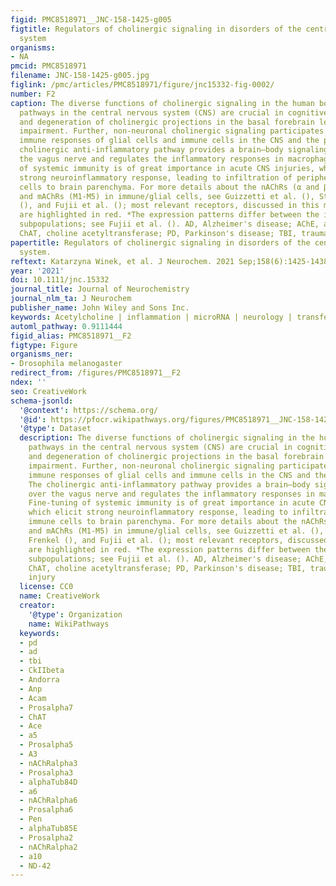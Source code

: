 ```yaml
---
figid: PMC8518971__JNC-158-1425-g005
figtitle: Regulators of cholinergic signaling in disorders of the central nervous
  system
organisms:
- NA
pmcid: PMC8518971
filename: JNC-158-1425-g005.jpg
figlink: /pmc/articles/PMC8518971/figure/jnc15332-fig-0002/
number: F2
caption: The diverse functions of cholinergic signaling in the human body. Cholinergic
  pathways in the central nervous system (CNS) are crucial in cognitive processes
  and degeneration of cholinergic projections in the basal forebrain leads to cognitive
  impairment. Further, non‐neuronal cholinergic signaling participates in regulating
  immune responses of glial cells and immune cells in the CNS and the periphery. The
  cholinergic anti‐inflammatory pathway provides a brain–body signaling route over
  the vagus nerve and regulates the inflammatory responses in macrophages. Fine‐tuning
  of systemic immunity is of great importance in acute CNS injuries, which elicit
  strong neuroinflammatory response, leading to infiltration of peripheral immune
  cells to brain parenchyma. For more details about the nAChRs (α and β subunits)
  and mAChRs (M1‐M5) in immune/glial cells, see Guizzetti et al. (), Stolero and Frenkel
  (), and Fujii et al. (); most relevant receptors, discussed in this manuscript,
  are highlighted in red. *The expression patterns differ between the immune cell
  subpopulations; see Fujii et al. (). AD, Alzheimer's disease; AChE, acetylcholinesterase;
  ChAT, choline acetyltransferase; PD, Parkinson's disease; TBI, traumatic brain injury
papertitle: Regulators of cholinergic signaling in disorders of the central nervous
  system.
reftext: Katarzyna Winek, et al. J Neurochem. 2021 Sep;158(6):1425-1438.
year: '2021'
doi: 10.1111/jnc.15332
journal_title: Journal of Neurochemistry
journal_nlm_ta: J Neurochem
publisher_name: John Wiley and Sons Inc.
keywords: Acetylcholine | inflammation | microRNA | neurology | transfer RNA fragments
automl_pathway: 0.9111444
figid_alias: PMC8518971__F2
figtype: Figure
organisms_ner:
- Drosophila melanogaster
redirect_from: /figures/PMC8518971__F2
ndex: ''
seo: CreativeWork
schema-jsonld:
  '@context': https://schema.org/
  '@id': https://pfocr.wikipathways.org/figures/PMC8518971__JNC-158-1425-g005.html
  '@type': Dataset
  description: The diverse functions of cholinergic signaling in the human body. Cholinergic
    pathways in the central nervous system (CNS) are crucial in cognitive processes
    and degeneration of cholinergic projections in the basal forebrain leads to cognitive
    impairment. Further, non‐neuronal cholinergic signaling participates in regulating
    immune responses of glial cells and immune cells in the CNS and the periphery.
    The cholinergic anti‐inflammatory pathway provides a brain–body signaling route
    over the vagus nerve and regulates the inflammatory responses in macrophages.
    Fine‐tuning of systemic immunity is of great importance in acute CNS injuries,
    which elicit strong neuroinflammatory response, leading to infiltration of peripheral
    immune cells to brain parenchyma. For more details about the nAChRs (α and β subunits)
    and mAChRs (M1‐M5) in immune/glial cells, see Guizzetti et al. (), Stolero and
    Frenkel (), and Fujii et al. (); most relevant receptors, discussed in this manuscript,
    are highlighted in red. *The expression patterns differ between the immune cell
    subpopulations; see Fujii et al. (). AD, Alzheimer's disease; AChE, acetylcholinesterase;
    ChAT, choline acetyltransferase; PD, Parkinson's disease; TBI, traumatic brain
    injury
  license: CC0
  name: CreativeWork
  creator:
    '@type': Organization
    name: WikiPathways
  keywords:
  - pd
  - ad
  - tbi
  - CkIIbeta
  - Andorra
  - Anp
  - Acam
  - Prosalpha7
  - ChAT
  - Ace
  - a5
  - Prosalpha5
  - A3
  - nAChRalpha3
  - Prosalpha3
  - alphaTub84D
  - a6
  - nAChRalpha6
  - Prosalpha6
  - Pen
  - alphaTub85E
  - Prosalpha2
  - nAChRalpha2
  - a10
  - ND-42
---
```

